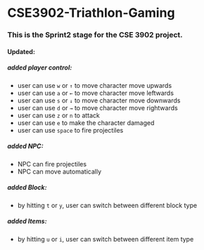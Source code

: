 # CSE3902-Triathlon-Gaming
### This is the Sprint2 stage for the CSE 3902 project.
#### Updated:
##### added player control:
* user can use <code>w</code> or <code>↑</code> to move character move upwards
* user can use <code>a</code> or <code>←</code> to move character move leftwards
* user can use <code>s</code> or <code>↓</code> to move character move downwards
* user can use <code>d</code> or <code>→</code> to move character move rightwards
* user can use <code>z</code> or <code>n</code> to attack
* user can use <code>e</code> to make the character damaged
* user can use <code>space</code> to fire projectiles
##### added NPC:
* NPC can fire projectiles
* NPC can move automatically
##### added Block:
* by hitting <code>t</code> or <code>y</code>, user can switch between different block type
##### added Items:
* by hitting <code>u</code> or <code>i</code>, user can switch between different item type
